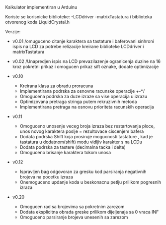 Kalkulator implementiran u Arduinu

Koriste se korisnicke biblioteke:
    -LCDdriver
    -matrixTastatura
i biblioteka otvorenog koda LiquidCrystal.h

Verzije:
 - v0.01 /omuguceno citanje karaktera sa tastature i baferovani sinhroni ispis na LCD za potrebe relizacije kreirane biblioteke LCDdriver i       matrixTastatura

 - v0.02 /Unapredjen ispis na LCD prevazilazenje ogranicenja duzine na 16 kroz pokretni prikaz i omogucen prikaz sift oznake, dodate optimizacije

 - v0.10
    - Kreirana klasa za obradu proracuna
    - Implementirana podrska za osnovne racunske operacije +-*/
    - Omogucena podrska za duze izraze sa vise operacija u izrazu
    - Optimizovana pretraga stringa putem rekruzivnih metoda
    - Implementirana pretraga na osnovu prioriteta racunskih operacija

 - v0.11
    - Omoguceno unosenje veceg broja izraza bez restartovanja ploce, unos novog karaktera poslje = rezultovace ciscenjem bafera
    - Dodata podrska Shift koja prosiruje mogucnosti tastature , kad je tastatura u dodatnom(shift) modu vidljiv karakter s na LCDu
    - Dodata podrska za tastere (decimalna tacka i delte)
    - Omoguceno brisanje karaktera tokom unosa

 - v0.12
    - Ispravljen bag odgovoran za gresku kod parsiranja negativnih brojeva na pocetku izraza
    - Onemoguceno updanje koda u beskonacnu petlju prilikom pogresnih izraza
- v0.20
    - Omogucen rad sa brojevima sa pokretnim zarezom
    - Dodata eksplicitna obrada greske prilikom dijeljenaja sa 0 vraca INF
    - Omoguceno parsiranje brojeva unesenih sa zarezom
    